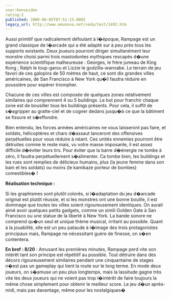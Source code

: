 ```yaml
---
user:Kenseiden
rating:2
published: 2006-06-05T07:51:15.000Z
legacy_url: http://www.emunova.net/veda/test/1492.htm
---
```

Aussi primitif que radicalement défoulant à l�époque, Rampage est un grand classique de l�arcade qui a été adapté sur à peu près tous les supports existants. Deux joueurs pourront diriger simultanément leur monstre choisi parmi trois mastodontes mythiques rescapés d�une expérience scientifique malheureuse : Georges, le frère jumeau de King Kong ; Ralph le loup-garou et Lizzie le godzilla-wannabe. Le terrain de jeu favori de ces galopins de 50 mètres de haut, ce sont dix grandes villes américaines, de San Francisco à New York qu�il faudra réduire en poussière pour espérer triompher.  

Chacune de ces villes est composée de quelques zones relativement similaires qui comprennent 4 ou 5 buildings. Le but pour franchir chaque zone est de bousiller tous les buildings présents. Pour cela, il suffit de s�agripper au gratte-ciel et de cogner dedans jusqu�à ce que la bâtiment se fissure et s�effondre.  

Bien entendu, les forces armées américaines ne vous laisseront pas faire, et soldats, hélicoptères et chars d�assaut lanceront des offensives perpétuelles pour vous réduire à néant. Ces unités ennemies pourront être détruites comme le reste mais, vu votre masse imposante, il est assez difficile d�éviter leurs tirs. Pour éviter que la barre d�énergie ne tombe à zéro, il faudra perpétuellement s�alimenter. Ca tombe bien, les buildings et les rues sont remplies de délicieux humains, plus (la jeune femme dans son bain et les soldats) ou moins (le kamikaze porteur de bombes) comestibles� !  

  

**Réalisation technique :**   

Si les graphismes sont plutôt colorés, si l�adaptation du jeu d�arcade original est plutôt réussie, et si les monstres ont une bonne bouille, il est dommage que toutes les villes soient rigoureusement identiques. On aurait aimé avoir quelques petits gadgets, comme un simili Golden Gate à San Francisco ou une statue de la liberté à New York. La bande sonore ne comprend qu�un seul et unique thème musical, irritant au possible. Quant à la jouabilité, elle est un peu pataude à l�image des trois protagonistes principaux mais, Rampage ne nécessitant guère de finesse, on s�en contentera.  

  

**En bref : 8/20** : Amusant les premières minutes, Rampage perd vite son intérêt tant son principe est répétitif au possible. Tout détruire dans des décors rigoureusement similaires pendant une cinquantaine de stages n�est pas un gameplay qui tient la route sur le long terme. En mode deux joueurs, on s�amuse un peu plus longtemps, mais la lassitude gagne très vite les deux joueurs qui ne voient pas trop l�intérêt de faire toujours la même chose simplement pour obtenir le meilleur score. Le jeu d�un après-midi, mais pas davantage, même pour les nostalgiques�